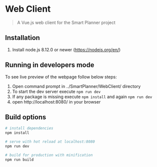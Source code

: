 # Web Client

> A Vue.js web client for the Smart Planner project

## Installation
1. Install node.js 8.12.0 or newer (https://nodejs.org/en/)

## Running in developers mode
To see live preview of the webpage follow below steps:
1. Open command prompt in ../SmartPlanner/WebClient/ directory
2. To start the dev server execute `npm run dev`
3. If any package is missing execute  `npm install` and again `npm run dev`
3. open http://localhost:8080/ in your browser

## Build options

``` bash
# install dependencies
npm install

# serve with hot reload at localhost:8080
npm run dev

# build for production with minification
npm run build
```
